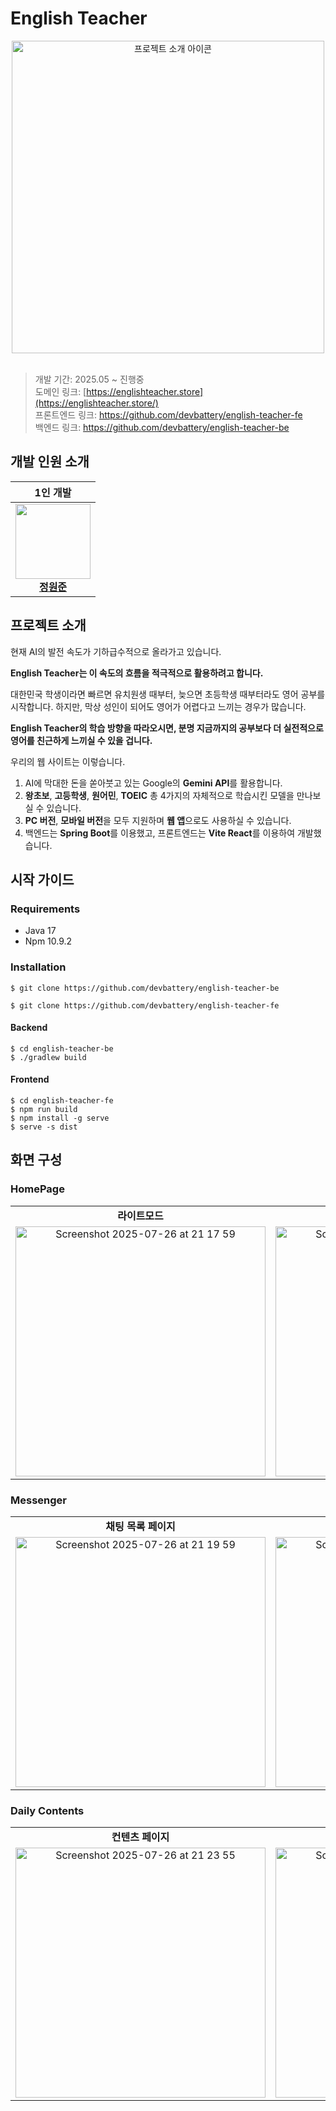 # English Teacher

<div align="center">
  <img src="https://github.com/user-attachments/assets/ddf05811-8290-427d-992d-47cc0c5c0880" alt="프로젝트 소개 아이콘" width="500"/>
</div>

<br>

> 개발 기간: 2025.05 ~ 진행중  
> 도메인 링크: [https://englishteacher.store](https://englishteacher.store/)  
> 프론트엔드 링크: https://github.com/devbattery/english-teacher-fe  
> 백엔드 링크: https://github.com/devbattery/english-teacher-be

## 개발 인원 소개

|                                                                                  1인 개발                                                                                  |
|:-----------------------------------------------------------------------------------------------------------------------------------------------------------------------:|
| <a href="https://github.com/devbattery"><img src="https://avatars.githubusercontent.com/devbattery" width="120px;"></a><br/>[<b>정원준</b>](https://github.com/devbattery) |

## 프로젝트 소개

현재 AI의 발전 속도가 기하급수적으로 올라가고 있습니다.

**English Teacher는 이 속도의 흐름을 적극적으로 활용하려고 합니다.**

대한민국 학생이라면 빠르면 유치원생 때부터, 늦으면 초등학생 때부터라도 영어 공부를 시작합니다. 하지만, 막상 성인이 되어도 영어가 어렵다고 느끼는 경우가 많습니다.

**English Teacher의 학습 방향을 따라오시면, 분명 지금까지의 공부보다 더 실전적으로 영어를 친근하게 느끼실 수 있을 겁니다.**

우리의 웹 사이트는 이렇습니다.

1. AI에 막대한 돈을 쏟아붓고 있는 Google의 **Gemini API**를 활용합니다.
2. **왕초보**, **고등학생**, **원어민**, **TOEIC** 총 4가지의 자체적으로 학습시킨 모델을 만나보실 수 있습니다.
3. **PC 버전**, **모바일 버전**을 모두 지원하며 **웹 앱**으로도 사용하실 수 있습니다.
4. 백엔드는 **Spring Boot**를 이용했고, 프론트엔드는 **Vite React**를 이용하여 개발했습니다.

## 시작 가이드

### Requirements

- Java 17
- Npm 10.9.2

### Installation

```shell
$ git clone https://github.com/devbattery/english-teacher-be
```

```shell
$ git clone https://github.com/devbattery/english-teacher-fe
```

#### Backend

```shell
$ cd english-teacher-be
$ ./gradlew build
```

#### Frontend

```shell
$ cd english-teacher-fe
$ npm run build
$ npm install -g serve
$ serve -s dist
```

## 화면 구성

### HomePage

<table>
  <tr>
    <td align="center"><strong>라이트모드</strong></td>
    <td align="center"><strong>다크모드</strong></td>
  </tr>
  <tr>
    <td align="center">
      <img width="400" alt="Screenshot 2025-07-26 at 21 17 59" src="https://github.com/user-attachments/assets/98e34519-c9f7-4f1d-98b2-66f8c41938a5" />
    </td>
    <td align="center">
      <img width="400" alt="Screenshot 2025-07-26 at 21 18 29" src="https://github.com/user-attachments/assets/805180fa-5b0a-4ac3-86e4-fc702b13f840" />
    </td>
  </tr>
</table>

### Messenger

<table>
  <tr>
    <td align="center"><strong>채팅 목록 페이지</strong></td>
    <td align="center"><strong>채팅 세부 페이지</strong></td>
  </tr>
  <tr>
    <td align="center">
      <img width="400" alt="Screenshot 2025-07-26 at 21 19 59" src="https://github.com/user-attachments/assets/9e28d1f8-ff5f-4c8d-ac26-7aa29a4c4ade" />
    </td>
    <td align="center">
      <img width="400" alt="Screenshot 2025-07-26 at 21 22 28" src="https://github.com/user-attachments/assets/b113479f-ef8d-46e8-a5c9-e8fc604c10df" />
    </td>
  </tr>
</table>

### Daily Contents

<table>
  <tr>
    <td align="center"><strong>컨텐츠 페이지</strong></td>
    <td align="center"><strong>컨텐츠 단어장 생성 기능</strong></td>
  </tr>
  <tr>
    <td align="center">
      <img width="400" alt="Screenshot 2025-07-26 at 21 23 55" src="https://github.com/user-attachments/assets/b73ded9e-f294-40cb-af7b-d0b8422a3e20" />
    </td>
    <td align="center">
      <img width="400" alt="Screenshot 2025-07-26 at 21 24 49" src="https://github.com/user-attachments/assets/e0c50784-eaa6-4d5e-a90f-cc6f7e1849f1" />
    </td>
  </tr>
</table>